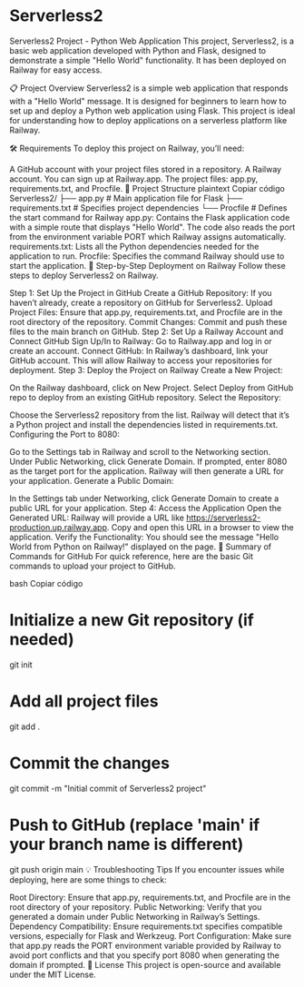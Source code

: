 # Serverless2

Serverless2 Project - Python Web Application
This project, Serverless2, is a basic web application developed with Python and Flask, designed to demonstrate a simple "Hello World" functionality. It has been deployed on Railway for easy access.

📋 Project Overview
Serverless2 is a simple web application that responds with a "Hello World" message. It is designed for beginners to learn how to set up and deploy a Python web application using Flask. This project is ideal for understanding how to deploy applications on a serverless platform like Railway.

🛠 Requirements
To deploy this project on Railway, you’ll need:

A GitHub account with your project files stored in a repository.
A Railway account. You can sign up at Railway.app.
The project files: app.py, requirements.txt, and Procfile.
📂 Project Structure
plaintext
Copiar código
Serverless2/
├── app.py            # Main application file for Flask
├── requirements.txt  # Specifies project dependencies
└── Procfile          # Defines the start command for Railway
app.py: Contains the Flask application code with a simple route that displays "Hello World". The code also reads the port from the environment variable PORT which Railway assigns automatically.
requirements.txt: Lists all the Python dependencies needed for the application to run.
Procfile: Specifies the command Railway should use to start the application.
🚀 Step-by-Step Deployment on Railway
Follow these steps to deploy Serverless2 on Railway.

Step 1: Set Up the Project in GitHub
Create a GitHub Repository: If you haven’t already, create a repository on GitHub for Serverless2.
Upload Project Files: Ensure that app.py, requirements.txt, and Procfile are in the root directory of the repository.
Commit Changes: Commit and push these files to the main branch on GitHub.
Step 2: Set Up a Railway Account and Connect GitHub
Sign Up/In to Railway: Go to Railway.app and log in or create an account.
Connect GitHub: In Railway’s dashboard, link your GitHub account. This will allow Railway to access your repositories for deployment.
Step 3: Deploy the Project on Railway
Create a New Project:

On the Railway dashboard, click on New Project.
Select Deploy from GitHub repo to deploy from an existing GitHub repository.
Select the Repository:

Choose the Serverless2 repository from the list.
Railway will detect that it’s a Python project and install the dependencies listed in requirements.txt.
Configuring the Port to 8080:

Go to the Settings tab in Railway and scroll to the Networking section.
Under Public Networking, click Generate Domain.
If prompted, enter 8080 as the target port for the application.
Railway will then generate a URL for your application.
Generate a Public Domain:

In the Settings tab under Networking, click Generate Domain to create a public URL for your application.
Step 4: Access the Application
Open the Generated URL:
Railway will provide a URL like https://serverless2-production.up.railway.app. Copy and open this URL in a browser to view the application.
Verify the Functionality:
You should see the message "Hello World from Python on Railway!" displayed on the page.
🔄 Summary of Commands for GitHub
For quick reference, here are the basic Git commands to upload your project to GitHub.

bash
Copiar código
# Initialize a new Git repository (if needed)
git init

# Add all project files
git add .

# Commit the changes
git commit -m "Initial commit of Serverless2 project"

# Push to GitHub (replace 'main' if your branch name is different)
git push origin main
💡 Troubleshooting Tips
If you encounter issues while deploying, here are some things to check:

Root Directory: Ensure that app.py, requirements.txt, and Procfile are in the root directory of your repository.
Public Networking: Verify that you generated a domain under Public Networking in Railway’s Settings.
Dependency Compatibility: Ensure requirements.txt specifies compatible versions, especially for Flask and Werkzeug.
Port Configuration: Make sure that app.py reads the PORT environment variable provided by Railway to avoid port conflicts and that you specify port 8080 when generating the domain if prompted.
📜 License
This project is open-source and available under the MIT License.